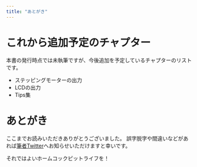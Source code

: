 ```yaml
---
title: "あとがき"
---
```


# これから追加予定のチャプター
本書の発行時点では未執筆ですが、今後追加を予定しているチャプターのリストです。
- ステッピングモーターの出力
- LCDの出力
- Tips集

# あとがき
ここまでお読みいただきありがとうございました。
誤字脱字や間違いなどがあれば[筆者Twitter](https://twitter.com/07JP27)へお知らせいただけますと幸いです。

それではよいホームコックピットライフを！